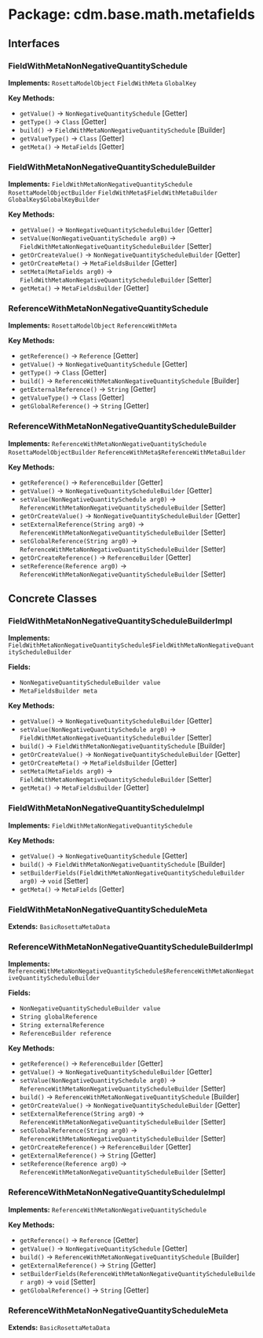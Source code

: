 # Package: cdm.base.math.metafields

## Interfaces

### FieldWithMetaNonNegativeQuantitySchedule
**Implements:** `RosettaModelObject` `FieldWithMeta` `GlobalKey` 

**Key Methods:**
- `getValue()` → `NonNegativeQuantitySchedule` [Getter]
- `getType()` → `Class` [Getter]
- `build()` → `FieldWithMetaNonNegativeQuantitySchedule` [Builder]
- `getValueType()` → `Class` [Getter]
- `getMeta()` → `MetaFields` [Getter]

### FieldWithMetaNonNegativeQuantityScheduleBuilder
**Implements:** `FieldWithMetaNonNegativeQuantitySchedule` `RosettaModelObjectBuilder` `FieldWithMeta$FieldWithMetaBuilder` `GlobalKey$GlobalKeyBuilder` 

**Key Methods:**
- `getValue()` → `NonNegativeQuantityScheduleBuilder` [Getter]
- `setValue(NonNegativeQuantitySchedule arg0)` → `FieldWithMetaNonNegativeQuantityScheduleBuilder` [Setter]
- `getOrCreateValue()` → `NonNegativeQuantityScheduleBuilder` [Getter]
- `getOrCreateMeta()` → `MetaFieldsBuilder` [Getter]
- `setMeta(MetaFields arg0)` → `FieldWithMetaNonNegativeQuantityScheduleBuilder` [Setter]
- `getMeta()` → `MetaFieldsBuilder` [Getter]

### ReferenceWithMetaNonNegativeQuantitySchedule
**Implements:** `RosettaModelObject` `ReferenceWithMeta` 

**Key Methods:**
- `getReference()` → `Reference` [Getter]
- `getValue()` → `NonNegativeQuantitySchedule` [Getter]
- `getType()` → `Class` [Getter]
- `build()` → `ReferenceWithMetaNonNegativeQuantitySchedule` [Builder]
- `getExternalReference()` → `String` [Getter]
- `getValueType()` → `Class` [Getter]
- `getGlobalReference()` → `String` [Getter]

### ReferenceWithMetaNonNegativeQuantityScheduleBuilder
**Implements:** `ReferenceWithMetaNonNegativeQuantitySchedule` `RosettaModelObjectBuilder` `ReferenceWithMeta$ReferenceWithMetaBuilder` 

**Key Methods:**
- `getReference()` → `ReferenceBuilder` [Getter]
- `getValue()` → `NonNegativeQuantityScheduleBuilder` [Getter]
- `setValue(NonNegativeQuantitySchedule arg0)` → `ReferenceWithMetaNonNegativeQuantityScheduleBuilder` [Setter]
- `getOrCreateValue()` → `NonNegativeQuantityScheduleBuilder` [Getter]
- `setExternalReference(String arg0)` → `ReferenceWithMetaNonNegativeQuantityScheduleBuilder` [Setter]
- `setGlobalReference(String arg0)` → `ReferenceWithMetaNonNegativeQuantityScheduleBuilder` [Setter]
- `getOrCreateReference()` → `ReferenceBuilder` [Getter]
- `setReference(Reference arg0)` → `ReferenceWithMetaNonNegativeQuantityScheduleBuilder` [Setter]

## Concrete Classes

### FieldWithMetaNonNegativeQuantityScheduleBuilderImpl
**Implements:** `FieldWithMetaNonNegativeQuantitySchedule$FieldWithMetaNonNegativeQuantityScheduleBuilder` 

**Fields:**
- `NonNegativeQuantityScheduleBuilder value`
- `MetaFieldsBuilder meta`

**Key Methods:**
- `getValue()` → `NonNegativeQuantityScheduleBuilder` [Getter]
- `setValue(NonNegativeQuantitySchedule arg0)` → `FieldWithMetaNonNegativeQuantityScheduleBuilder` [Setter]
- `build()` → `FieldWithMetaNonNegativeQuantitySchedule` [Builder]
- `getOrCreateValue()` → `NonNegativeQuantityScheduleBuilder` [Getter]
- `getOrCreateMeta()` → `MetaFieldsBuilder` [Getter]
- `setMeta(MetaFields arg0)` → `FieldWithMetaNonNegativeQuantityScheduleBuilder` [Setter]
- `getMeta()` → `MetaFieldsBuilder` [Getter]

### FieldWithMetaNonNegativeQuantityScheduleImpl
**Implements:** `FieldWithMetaNonNegativeQuantitySchedule` 

**Key Methods:**
- `getValue()` → `NonNegativeQuantitySchedule` [Getter]
- `build()` → `FieldWithMetaNonNegativeQuantitySchedule` [Builder]
- `setBuilderFields(FieldWithMetaNonNegativeQuantityScheduleBuilder arg0)` → `void` [Setter]
- `getMeta()` → `MetaFields` [Getter]

### FieldWithMetaNonNegativeQuantityScheduleMeta
**Extends:** `BasicRosettaMetaData` 

### ReferenceWithMetaNonNegativeQuantityScheduleBuilderImpl
**Implements:** `ReferenceWithMetaNonNegativeQuantitySchedule$ReferenceWithMetaNonNegativeQuantityScheduleBuilder` 

**Fields:**
- `NonNegativeQuantityScheduleBuilder value`
- `String globalReference`
- `String externalReference`
- `ReferenceBuilder reference`

**Key Methods:**
- `getReference()` → `ReferenceBuilder` [Getter]
- `getValue()` → `NonNegativeQuantityScheduleBuilder` [Getter]
- `setValue(NonNegativeQuantitySchedule arg0)` → `ReferenceWithMetaNonNegativeQuantityScheduleBuilder` [Setter]
- `build()` → `ReferenceWithMetaNonNegativeQuantitySchedule` [Builder]
- `getOrCreateValue()` → `NonNegativeQuantityScheduleBuilder` [Getter]
- `setExternalReference(String arg0)` → `ReferenceWithMetaNonNegativeQuantityScheduleBuilder` [Setter]
- `setGlobalReference(String arg0)` → `ReferenceWithMetaNonNegativeQuantityScheduleBuilder` [Setter]
- `getOrCreateReference()` → `ReferenceBuilder` [Getter]
- `getExternalReference()` → `String` [Getter]
- `setReference(Reference arg0)` → `ReferenceWithMetaNonNegativeQuantityScheduleBuilder` [Setter]

### ReferenceWithMetaNonNegativeQuantityScheduleImpl
**Implements:** `ReferenceWithMetaNonNegativeQuantitySchedule` 

**Key Methods:**
- `getReference()` → `Reference` [Getter]
- `getValue()` → `NonNegativeQuantitySchedule` [Getter]
- `build()` → `ReferenceWithMetaNonNegativeQuantitySchedule` [Builder]
- `getExternalReference()` → `String` [Getter]
- `setBuilderFields(ReferenceWithMetaNonNegativeQuantityScheduleBuilder arg0)` → `void` [Setter]
- `getGlobalReference()` → `String` [Getter]

### ReferenceWithMetaNonNegativeQuantityScheduleMeta
**Extends:** `BasicRosettaMetaData` 

